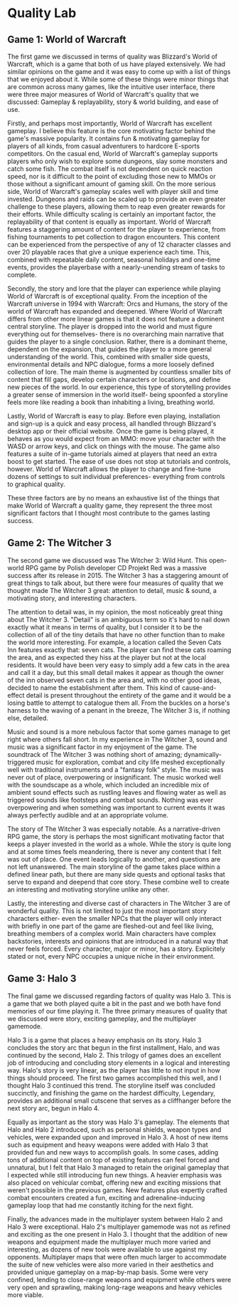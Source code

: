 # Quality Lab

## Game 1: World of Warcraft

The first game we discussed in terms of quality was Blizzard's World of Warcraft, which is a game that both of us have played extensively. We had similar opinions on the game and it was easy to come up with a list of things that we enjoyed about it. While some of these things were minor things that are common across many games, like the intuitive user interface, there were three major measures of World of Warcraft's quality that we discussed: Gameplay & replayability, story & world building, and ease of use. 

Firstly, and perhaps most importantly, World of Warcraft has excellent gameplay. I believe this feature is the core motivating factor behind the game's massive popularity. It contains fun & motivating gameplay for players of all kinds, from casual adventurers to hardcore E-sports competitors. On the casual end, World of Warcraft's gameplay supports players who only wish to explore some dungeons, slay some monsters and catch some fish. The combat itself is not dependent on quick reaction speed, nor is it difficult to the point of excluding those new to MMOs or those without a significant amount of gaming skill. On the more serious side, World of Warcraft's gameplay scales well with player skill and time invested. Dungeons and raids can be scaled up to provide an even greater challenge to these players, allowing them to reap even greater rewards for their efforts. While difficulty scaling is certainly an important factor, the replayability of that content is equally as important. World of Warcraft features a staggering amount of content for the player to experience, from fishing tournaments to pet collection to dragon encounters. This content can be experienced from the perspective of any of 12 character classes and over 20 playable races that give a unique experience each time. This, combined with repeatable daily content, seasonal holidays and one-time events, provides the playerbase with a nearly-unending stream of tasks to complete.

Secondly, the story and lore that the player can experience while playing World of Warcraft is of exceptional quality. From the inception of the Warcraft universe in 1994 with Warcraft: Orcs and Humans, the story of the world of Warcraft has expanded and deepened. Where World of Warcraft differs from other more linear games is that it does not feature a dominent central storyline. The player is dropped into the world and must figure everything out for themselves- there is no overarching main narrative that guides the player to a single conclusion. Rather, there is a dominant theme, dependent on the expansion, that guides the player to a more general understanding of the world. This, combined with smaller side quests, environmental details and NPC dialogue, forms a more loosely defined collection of lore. The main theme is augmented by countless smaller bits of content that fill gaps, develop certain characters or locations, and define new pieces of the world. In our experience, this type of storytelling provides a greater sense of immersion in the world itself- being spoonfed a storyline feels more like reading a book than inhabiting a living, breathing world.

Lastly, World of Warcraft is easy to play. Before even playing, installation and sign-up is a quick and easy process, all handled through Blizzard's desktop app or their official website. Once the game is being played, it behaves as you would expect from an MMO: move your character with the WASD or arrow keys, and click on things with the mouse. The game also features a suite of in-game tutorials aimed at players that need an extra boost to get started. The ease of use does not stop at tutorials and controls, however. World of Warcraft allows the player to change and fine-tune dozens of settings to suit individual preferences- everything from controls to graphical quality.

These three factors are by no means an exhaustive list of the things that make World of Warcraft a quality game, they represent the three most significant factors that I thought most contribute to the games lasting success.

## Game 2: The Witcher 3

The second game we discussed was The Witcher 3: Wild Hunt. This open-world RPG game by Polish developer CD Projekt Red was a massive success after its release in 2015. The Witcher 3 has a staggering amount of great things to talk about, but there were four measures of quality that we thought made The Witcher 3 great: attention to detail, music & sound, a motivating story, and interesting characters.

The attention to detail was, in my opinion, the most noticeably great thing about The Witcher 3. "Detail" is an ambiguous term so it's hard to nail down exactly what it means in terms of quality, but I consider it to be the collection of all of the tiny details that have no other function than to make the world more interesting. For example, a location called the Seven Cats Inn features exactly that: seven cats. The player can find these cats roaming the area, and as expected they hiss at the player but not at the local residents. It would have been very easy to simply add a few cats in the area and call it a day, but this small detail makes it appear as though the owner of the inn observed seven cats in the area and, with no other good ideas, decided to name the establishment after them. This kind of cause-and-effect detail is present throughout the entirety of the game and it would be a losing battle to attempt to catalogue them all. From the buckles on a horse's harness to the waving of a penant in the breeze, The Witcher 3 is, if nothing else, detailed. 

Music and sound is a more nebulous factor that some games manage to get right where others fall short. In my experience in The Witcher 3, sound and music was a significant factor in my enjoyment of the game. The soundtrack of The Witcher 3 was nothing short of amazing; dynamically-triggered music for exploration, combat and city life meshed exceptionally well with traditional instruments and a "fantasy folk" style. The music was never out of place, overpowering or insignificant. The music worked well with the soundscape as a whole, which included an incredible mix of ambient sound effects such as rustling leaves and flowing water as well as triggered sounds like footsteps and combat sounds. Nothing was ever overpowering and when something was important to current events it was always perfectly audible and at an appropriate volume.

The story of The Witcher 3 was especially notable. As a narrative-driven RPG game, the story is perhaps the most significant motivating factor that keeps a player invested in the world as a whole. While the story is quite long and at some times feels meandering, there is never any content that I felt was out of place. One event leads logically to another, and questions are not left unanswered. The main storyline of the game takes place within a defined linear path, but there are many side quests and optional tasks that serve to expand and deepend that core story. These combine well to create an interesting and motivating storyline unlike any other.

Lastly, the interesting and diverse cast of characters in The Witcher 3 are of wonderful quality. This is not limited to just the most important story characters either- even  the smaller NPCs that the player will only interact with briefly in one part of the game are fleshed-out and feel like living, breathing members of a complex world. Main characters have complex backstories, interests and opinions that are introduced in a natural way that never feels forced. Every character, major or  minor, has a story.  Explicitely stated or not, every NPC occupies a unique niche in their environment. 

## Game 3: Halo 3

The final game we discussed regarding factors of quality was Halo 3. This is a game that we both played quite a bit in the past and we both have fond memories of our time playing it. The three primary measures of quality that we discussed were story, exciting gameplay, and the multiplayer gamemode. 

Halo 3 is a game that places a heavy emphasis on its story. Halo 3 concludes the story arc that begun in the first installment, Halo, and was continued by the second, Halo 2. This trilogy of games does an excellent job of introducing and concluding story elements in a logical and interesting way. Halo's story is very linear, as the player has little to not input in how things should proceed. The first two games accomplished this well, and I thought Halo 3 continued this trend. The storyline itself was concluded succinctly, and finishing the game on the hardest difficulty, Legendary, provides an additional small cutscene that serves as a cliffhanger before the next story arc, begun in Halo 4. 

Equally as important as the story was Halo 3's gameplay. The elements that Halo and Halo 2 introduced, such as personal shields, weapon types and vehicles, were expanded upon and improved in Halo 3. A host of new items such as equipment and heavy weapons were added with Halo 3 that provided fun and new ways to accomplish goals. In some cases, adding tons of additional content on top of existing features can feel forced and unnatural, but I felt that Halo 3 managed to retain the original gameplay that I expected while still introducing fun new things. A heavier emphasis was also placed on vehicular combat, offering new and exciting missions that weren't possible in the previous games. New features plus expertly crafted combat encounters created a fun, exciting and adrenaline-inducing gameplay loop that had me constantly itching for the next fight. 

Finally, the advances made in the multiplayer system between Halo 2 and Halo 3 were exceptional. Halo 2's multiplayer gamemode was not as refined and exciting as the one present in Halo 3. I thought that the addition of new weapons and equipment made the multiplayer much more varied and interesting, as dozens of new tools were available to use against my opponents. Multiplayer maps that were often much larger to accommodate the suite of new vehicles were also more varied in their aesthetics and provided unique gameplay on a map-by-map basis. Some were very confined, lending to close-range weapons and equipment while others were very open and sprawling, making long-rage weapons and heavy vehicles more viable. 

